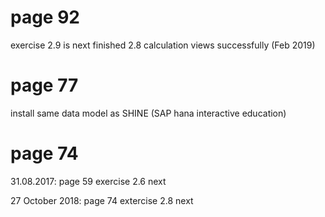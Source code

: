 # page 92
exercise 2.9 is next
finished 2.8 calculation views successfully (Feb 2019)

# page 77
install same data model as SHINE (SAP hana interactive education)

# page 74

31.08.2017: page 59 exercise 2.6 next

27 October 2018: page 74 extercise 2.8 next


